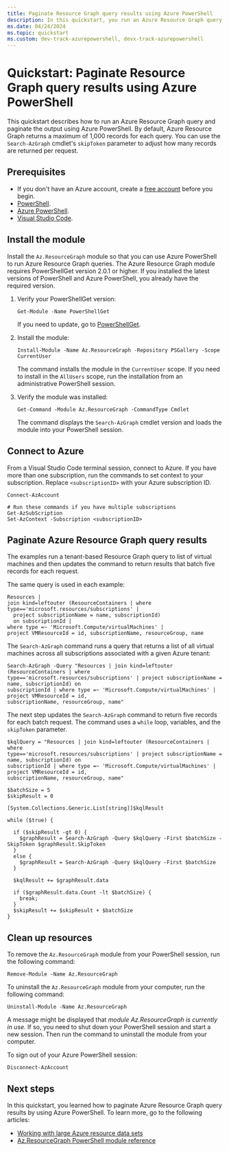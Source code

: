 ```yaml
---
title: Paginate Resource Graph query results using Azure PowerShell
description: In this quickstart, you run an Azure Resource Graph query and paginate output using Azure PowerShell.
ms.date: 04/24/2024
ms.topic: quickstart
ms.custom: dev-track-azurepowershell, devx-track-azurepowershell
---
```


# Quickstart: Paginate Resource Graph query results using Azure PowerShell

This quickstart describes how to run an Azure Resource Graph query and paginate the output using Azure PowerShell. By default, Azure Resource Graph returns a maximum of 1,000 records for each query. You can use the `Search-AzGraph` cmdlet's `skipToken` parameter to adjust how many records are returned per request.

## Prerequisites

- If you don't have an Azure account, create a [free account](https://azure.microsoft.com/pricing/purchase-options/azure-account?cid=msft_learn) before you begin.
- [PowerShell](/powershell/scripting/install/installing-powershell).
- [Azure PowerShell](/powershell/azure/install-azure-powershell).
- [Visual Studio Code](https://code.visualstudio.com/).

## Install the module

Install the `Az.ResourceGraph` module so that you can use Azure PowerShell to run Azure Resource Graph queries. The Azure Resource Graph module requires PowerShellGet version 2.0.1 or higher. If you installed the latest versions of PowerShell and Azure PowerShell, you already have the required version.

1. Verify your PowerShellGet version:

    ```azurepowershell
    Get-Module -Name PowerShellGet
    ```

   If you need to update, go to [PowerShellGet](/powershell/gallery/powershellget/install-powershellget).

1. Install the module:

   ```azurepowershell
   Install-Module -Name Az.ResourceGraph -Repository PSGallery -Scope CurrentUser
   ```

    The command installs the module in the `CurrentUser` scope. If you need to install in the `AllUsers` scope, run the installation from an administrative PowerShell session.

1. Verify the module was installed:

   ```azurepowershell
   Get-Command -Module Az.ResourceGraph -CommandType Cmdlet
   ```

   The command displays the `Search-AzGraph` cmdlet version and loads the module into your PowerShell session.

## Connect to Azure

From a Visual Studio Code terminal session, connect to Azure. If you have more than one subscription, run the commands to set context to your subscription. Replace `<subscriptionID>` with your Azure subscription ID.

```azurepowershell
Connect-AzAccount

# Run these commands if you have multiple subscriptions
Get-AzSubScription
Set-AzContext -Subscription <subscriptionID>
```

## Paginate Azure Resource Graph query results

The examples run a tenant-based Resource Graph query to list of virtual machines and then updates the command to return results that batch five records for each request.

The same query is used in each example:

```kusto
Resources |
join kind=leftouter (ResourceContainers | where type=='microsoft.resources/subscriptions' |
  project subscriptionName = name, subscriptionId)
  on subscriptionId |
where type =~ 'Microsoft.Compute/virtualMachines' |
project VMResourceId = id, subscriptionName, resourceGroup, name
```

The `Search-AzGraph` command runs a query that returns a list of all virtual machines across all subscriptions associated with a given Azure tenant:

```azurepowershell
Search-AzGraph -Query "Resources | join kind=leftouter (ResourceContainers | where
type=='microsoft.resources/subscriptions' | project subscriptionName = name, subscriptionId) on
subscriptionId | where type =~ 'Microsoft.Compute/virtualMachines' | project VMResourceId = id,
subscriptionName, resourceGroup, name"
```

The next step updates the `Search-AzGraph` command to return five records for each batch request. The command uses a `while` loop, variables, and the `skipToken` parameter.

```azurepowershell
$kqlQuery = "Resources | join kind=leftouter (ResourceContainers | where
type=='microsoft.resources/subscriptions' | project subscriptionName = name, subscriptionId) on
subscriptionId | where type =~ 'Microsoft.Compute/virtualMachines' | project VMResourceId = id,
subscriptionName, resourceGroup, name"

$batchSize = 5
$skipResult = 0

[System.Collections.Generic.List[string]]$kqlResult

while ($true) {

  if ($skipResult -gt 0) {
    $graphResult = Search-AzGraph -Query $kqlQuery -First $batchSize -SkipToken $graphResult.SkipToken
  }
  else {
    $graphResult = Search-AzGraph -Query $kqlQuery -First $batchSize
  }

  $kqlResult += $graphResult.data

  if ($graphResult.data.Count -lt $batchSize) {
    break;
  }
  $skipResult += $skipResult + $batchSize
}
```

## Clean up resources

To remove the `Az.ResourceGraph` module from your PowerShell session, run the following command:

```azurepowershell
Remove-Module -Name Az.ResourceGraph
```

To uninstall the `Az.ResourceGraph` module from your computer, run the following command:

```azurepowershell
Uninstall-Module -Name Az.ResourceGraph
```

A message might be displayed that _module Az.ResourceGraph is currently in use_. If so, you need to shut down your PowerShell session and start a new session. Then run the command to uninstall the module from your computer.

To sign out of your Azure PowerShell session:

```azurepowershell
Disconnect-AzAccount
```

## Next steps

In this quickstart, you learned how to paginate Azure Resource Graph query results by using Azure PowerShell. To learn more, go to the following articles:

- [Working with large Azure resource data sets](concepts/work-with-data.md)
- [Az.ResourceGraph PowerShell module reference](/powershell/module/az.resourcegraph)
